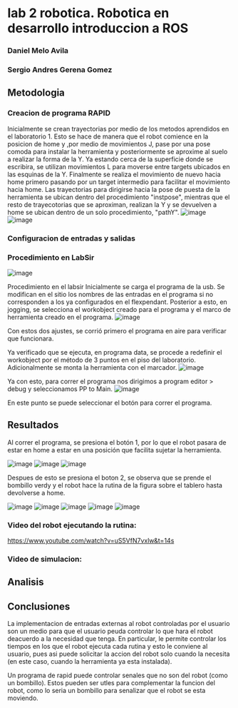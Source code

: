 # lab 2 robotica. Robotica en desarrollo introduccion a ROS
### Daniel Melo Avila
### Sergio Andres Gerena Gomez

## Metodologia
### Creacion de programa RAPID
Inicialmente se crean trayectorias por medio de los metodos aprendidos en el laboratorio 1. Esto se hace de manera que el robot comience en la posicion de home y ,por medio de movimientos J, pase por una pose comoda para instalar la herramienta y posteriormente se aproxime al suelo a realizar la forma de la Y. Ya estando cerca de la superficie donde se escribira, se utilizan movimientos L para moverse entre targets ubicados en las esquinas de la Y. Finalmente se realiza el movimiento de nuevo hacia home primero pasando por un target intermedio para facilitar el movimiento hacia home. Las trayectorias para dirigirse hacia la pose de puesta de la herramienta se ubican dentro del procedimiento "instpose", mientras que el resto de trayecotorias que se aproximan, realizan la Y y se devuelven a home se ubican dentro de un solo procedimiento, "pathY".
![image](https://user-images.githubusercontent.com/37639887/194663490-bb06dc4b-22d3-409d-a33a-6428d929dcc4.png)
![image](https://user-images.githubusercontent.com/37639887/194664099-22cbb7e4-4ae9-407b-b9ff-f44215fa808a.png)

### Configuracion de entradas y salidas


### Procedimiento en LabSir
![image](https://user-images.githubusercontent.com/37639887/194460002-4a99df66-c22d-45f0-b511-b05a8c76c5af.png)

Procedimiento en el labsir
Inicialmente se carga el programa de la usb. Se modifican en el sitio los nombres de las entradas en el programa si no corresponden a los ya configurados en el flexpendant.
  Posterior a esto, en jogging, se selecciona el workobject creado para el programa y el marco de herramienta creado en el programa. 
 ![image](https://user-images.githubusercontent.com/37639887/194460044-561136b6-05aa-4fc7-8a55-19d8746d93c8.png)

Con estos dos ajustes, se corrió primero el programa en aire para verificar que funcionara.

Ya verificado que se ejecuta, en programa data, se procede a redefinir el workobject por el método de 3 puntos en el piso del laboratorio. Adicionalmente se monta la herramienta con el marcador.
 ![image](https://user-images.githubusercontent.com/37639887/194460086-2a7e1776-a0ac-456d-a7da-63162ac9beb1.png)

Ya con esto, para correr el programa nos dirigimos a program editor > debug  y seleccionamos PP to Main.
 ![image](https://user-images.githubusercontent.com/37639887/194460131-efc4ffe4-638c-47b3-893e-49b5fb03a41b.png)

En este punto se puede seleccionar el botón para correr el programa. 
## Resultados
Al correr el programa, se presiona el botón 1, por lo que el robot pasara de estar en home a estar en una posición que facilita sujetar la herramienta.

![image](https://user-images.githubusercontent.com/37639887/194460645-4c3ac029-c282-493d-8048-2bbdccb9088c.png) 
![image](https://user-images.githubusercontent.com/37639887/194460425-f6845a4f-bd55-461e-b6a3-6c896bb03d85.png)
![image](https://user-images.githubusercontent.com/37639887/194461464-09eeee80-351c-4106-8791-702eb9513eb7.png)

Despues de esto se presiona el boton 2, se observa que se prende el bombillo verdy y el robot hace la rutina de la figura sobre el tablero hasta devolverse a home.

![image](https://user-images.githubusercontent.com/37639887/194461635-c9a93aa0-4104-4ee4-a673-5cb569bebdbd.png)
![image](https://user-images.githubusercontent.com/37639887/194461729-2c7612fd-04c0-420a-9dbf-188b4751c367.png)
![image](https://user-images.githubusercontent.com/37639887/194461773-2f06d096-6af7-41fc-bf5a-96afe7cc5156.png)
![image](https://user-images.githubusercontent.com/37639887/194461797-c539a27c-6f66-4f32-a8cb-112726297b85.png)
![image](https://user-images.githubusercontent.com/37639887/194461826-18959966-749f-43bf-bf98-6cf4703a1be9.png)

### Video del robot ejecutando la rutina:
https://www.youtube.com/watch?v=uS5VfN7vxlw&t=14s
### Video de simulacion:
  

## Analisis


## Conclusiones
La implementacion de entradas externas al robot controladas por el usuario son un medio para que el usuario peuda controlar lo que hara el robot deacuerdo a la necesidad que tenga. En particular, le permite controlar los tiempos en los que el robot ejecuta cada rutina y esto le conviene al usuario, pues asi puede solicitar la accion del robot solo cuando la necesita (en este caso, cuando la herramienta ya esta instalada).

Un programa de rapid puede controlar senales que no son del robot (como un bombillo). Estos pueden ser utles para complementar la funcion del robot, como lo seria un bombillo para senalizar que el robot se esta moviendo.
